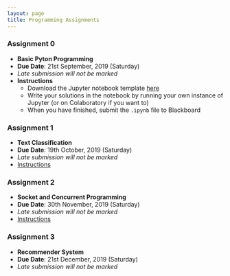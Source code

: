 ```yaml
---
layout: page
title: Programming Assignments
---
```


### Assignment 0

- **Basic Pyton Programming**
- **Due Date**: 21st September, 2019 (Saturday)
- *Late submission will not be marked*
- **Instructions**
    - Download the Jupyter notebook template [here](/public/notebooks/iems5780_a0_template.ipynb)
    - Write your solutions in the notebook by running your own instance of Jupyter (or on Colaboratory if you want to)
    - When you have finished, submit the `.ipynb` file to Blackboard

### Assignment 1

- **Text Classification**
- **Due Date**: 19th October, 2019 (Saturday)
- *Late submission will not be marked*
- [Instructions](/assignments/assignment-1)

### Assignment 2

- **Socket and Concurrent Programming**
- **Due Date**: 30th November, 2019 (Saturday)
- *Late submission will not be marked*
- [Instructions](/assignments/assignment-2)

### Assignment 3

- **Recommender System**
- **Due Date**: 21st December, 2019 (Saturday)
- *Late submission will not be marked*

